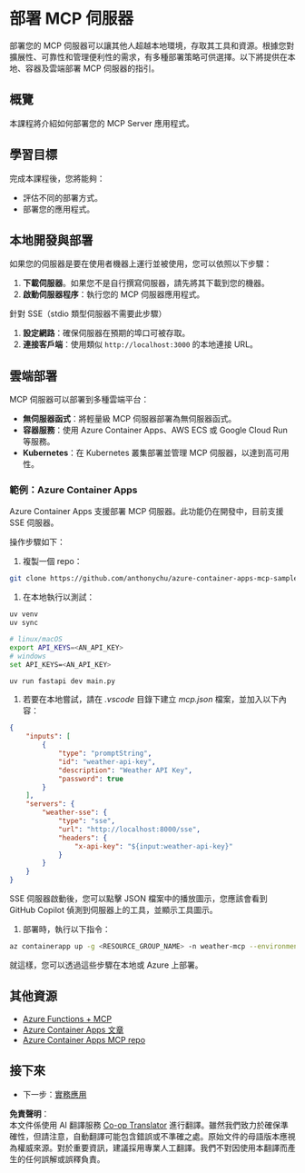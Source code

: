 <!--
CO_OP_TRANSLATOR_METADATA:
{
  "original_hash": "1d9dc83260576b76f272d330ed93c51f",
  "translation_date": "2025-07-13T22:06:34+00:00",
  "source_file": "03-GettingStarted/09-deployment/README.md",
  "language_code": "mo"
}
-->
# 部署 MCP 伺服器

部署您的 MCP 伺服器可以讓其他人超越本地環境，存取其工具和資源。根據您對擴展性、可靠性和管理便利性的需求，有多種部署策略可供選擇。以下將提供在本地、容器及雲端部署 MCP 伺服器的指引。

## 概覽

本課程將介紹如何部署您的 MCP Server 應用程式。

## 學習目標

完成本課程後，您將能夠：

- 評估不同的部署方式。
- 部署您的應用程式。

## 本地開發與部署

如果您的伺服器是要在使用者機器上運行並被使用，您可以依照以下步驟：

1. **下載伺服器**。如果您不是自行撰寫伺服器，請先將其下載到您的機器。  
1. **啟動伺服器程序**：執行您的 MCP 伺服器應用程式。

針對 SSE（stdio 類型伺服器不需要此步驟）

1. **設定網路**：確保伺服器在預期的埠口可被存取。  
1. **連接客戶端**：使用類似 `http://localhost:3000` 的本地連接 URL。

## 雲端部署

MCP 伺服器可以部署到多種雲端平台：

- **無伺服器函式**：將輕量級 MCP 伺服器部署為無伺服器函式。  
- **容器服務**：使用 Azure Container Apps、AWS ECS 或 Google Cloud Run 等服務。  
- **Kubernetes**：在 Kubernetes 叢集部署並管理 MCP 伺服器，以達到高可用性。

### 範例：Azure Container Apps

Azure Container Apps 支援部署 MCP 伺服器。此功能仍在開發中，目前支援 SSE 伺服器。

操作步驟如下：

1. 複製一個 repo：

  ```sh
  git clone https://github.com/anthonychu/azure-container-apps-mcp-sample.git
  ```

1. 在本地執行以測試：

  ```sh
  uv venv
  uv sync

  # linux/macOS
  export API_KEYS=<AN_API_KEY>
  # windows
  set API_KEYS=<AN_API_KEY>

  uv run fastapi dev main.py
  ```

1. 若要在本地嘗試，請在 *.vscode* 目錄下建立 *mcp.json* 檔案，並加入以下內容：

  ```json
  {
      "inputs": [
          {
              "type": "promptString",
              "id": "weather-api-key",
              "description": "Weather API Key",
              "password": true
          }
      ],
      "servers": {
          "weather-sse": {
              "type": "sse",
              "url": "http://localhost:8000/sse",
              "headers": {
                  "x-api-key": "${input:weather-api-key}"
              }
          }
      }
  }
  ```

  SSE 伺服器啟動後，您可以點擊 JSON 檔案中的播放圖示，您應該會看到 GitHub Copilot 偵測到伺服器上的工具，並顯示工具圖示。

1. 部署時，執行以下指令：

  ```sh
  az containerapp up -g <RESOURCE_GROUP_NAME> -n weather-mcp --environment mcp -l westus --env-vars API_KEYS=<AN_API_KEY> --source .
  ```

就這樣，您可以透過這些步驟在本地或 Azure 上部署。

## 其他資源

- [Azure Functions + MCP](https://learn.microsoft.com/en-us/samples/azure-samples/remote-mcp-functions-dotnet/remote-mcp-functions-dotnet/)
- [Azure Container Apps 文章](https://techcommunity.microsoft.com/blog/appsonazureblog/host-remote-mcp-servers-in-azure-container-apps/4403550)
- [Azure Container Apps MCP repo](https://github.com/anthonychu/azure-container-apps-mcp-sample)

## 接下來

- 下一步：[實務應用](../../04-PracticalImplementation/README.md)

**免責聲明**：  
本文件係使用 AI 翻譯服務 [Co-op Translator](https://github.com/Azure/co-op-translator) 進行翻譯。雖然我們致力於確保準確性，但請注意，自動翻譯可能包含錯誤或不準確之處。原始文件的母語版本應視為權威來源。對於重要資訊，建議採用專業人工翻譯。我們不對因使用本翻譯而產生的任何誤解或誤釋負責。